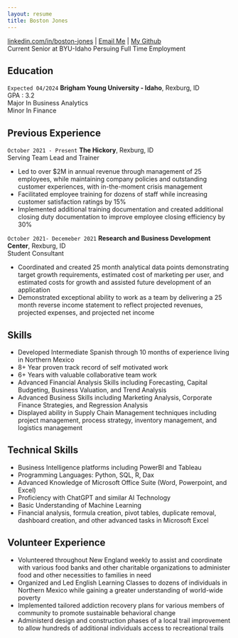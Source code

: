 ```yaml
---
layout: resume
title: Boston Jones
---
```

<div id="webaddress">
<a href="https://www.linkedin.com/in/boston-jones/">linkedin.com/in/boston-jones</a>
| <a href="mailto:jones.bostonmark@gmail.com">Email Me</a>
| <a href="https://github.com/bostonmj-GA?tab=repositories"> My Github </a>
</div>
Current Senior at BYU-Idaho Persuing Full Time Employment

## Education

`Expected 04/2024`
__Brigham Young University - Idaho__, Rexburg, ID  
GPA : 3.2  
Major In Business Analytics  
Minor In Finance

## Previous Experience

`October 2021 - Present`
__The Hickory__, Rexburg, ID  
Serving Team Lead and Trainer  
- Led to over $2M in annual revenue through management of 25 employees, while maintaining company policies and outstanding
customer experiences, with in-the-moment crisis management  
- Facilitated employee training for dozens of staff while increasing customer satisfaction ratings by 15%  
- Implemented additional training documentation and created additional closing duty documentation to improve employee closing
efficiency by 30%  

`October 2021- Decemeber 2021`
__Research and Business Development Center__, Rexburg, ID  
Student Consultant  
- Coordinated and created 25 month analytical data points demonstrating target growth requirements, estimated cost of marketing
per user, and estimated costs for growth and assisted future development of an application  
- Demonstrated exceptional ability to work as a team by delivering a 25 month reverse income statement to reflect projected
revenues, projected expenses, and projected net income

## Skills
- Developed Intermediate Spanish through 10 months of experience living in Northern Mexico
- 8+ Year proven track record of self motivated work
- 6+ Years with valuable collaborative team work
- Advanced Financial Analysis Skills including Forecasting, Capital Budgeting, Business Valuation, and Trend Analysis
- Advanced Business Skills including Marketing Analysis, Corporate Finance Strategies, and Regression Analysis
- Displayed ability in Supply Chain Management techniques including project management, process strategy, inventory
management, and logistics management

## Technical Skills
- Business Intelligence platforms including PowerBI and Tableau
- Programming Languages: Python, SQL, R, Dax
- Advanced Knowledge of Microsoft Office Suite (Word, Powerpoint, and Excel)
- Proficiency with ChatGPT and similar AI Technology
- Basic Understanding of Machine Learning
- Financial analysis, formula creation, pivot tables, duplicate removal, dashboard creation, and other advanced tasks in Microsoft Excel

## Volunteer Experience
- Volunteered throughout New England weekly to assist and coordinate with various food banks and other charitable organizations
to administer food and other necessities to families in need
- Organized and Led English Learning Classes to dozens of individuals in Northern Mexico while gaining a greater understanding of
world-wide poverty
- Implemented tailored addiction recovery plans for various members of community to promote sustainable behavioral change
- Administerd design and construction phases of a local trail improvement to allow hundreds of additional individuals access to recreational trails